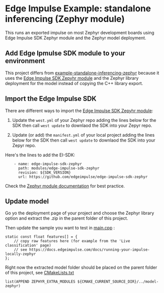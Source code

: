 # Edge Impulse Example: standalone inferencing (Zephyr module)

This runs an exported impulse on most Zephyr development boards using Edge Impulse SDK Zephyr module and the Zephyr model deployment.

## Add Edge Ipmulse SDK module to your environment
This project differs from [example-standalone-inferencing-zephyr](https://github.com/edgeimpulse/example-standalone-inferencing-zephyr) because it uses the [Edge Impulse SDK Zepyhr module](https://github.com/edgeimpulse/edge-impulse-sdk-zephyr) and the Zephyr library deployment for the model instead of copying the C++ library export.

## Import the Edge Impulse SDK
There are different ways to import the [Edge Impulse SDK Zepyhr module](https://github.com/edgeimpulse/edge-impulse-sdk-zephyr):
1. Update the `west.yml` of your Zephyr repo adding the lines below for the SDK then call `west update` to downlaod the SDK into your Zepyr repo.

1. Update (or add) the `manifest.yml` of your local project adding the lines below for the SDK then call `west update` to downlaod the SDK into your Zepyr repo.

Here's the lines to add the EI-SDK:
```
    - name: edge-impulse-sdk-zephyr
      path: modules/edge-impulse-sdk-zephyr
      revision: ${SDK_VERSION}
      url: https://github.com/edgeimpulse/edge-impulse-sdk-zephyr
```

Check the [Zephyr module documentation](https://docs.zephyrproject.org/latest/develop/modules.html) for best practice.

## Update model
Go yo the deployment page of your project and choose the Zephyr library option and extract the .zip in the parent folder of this project.

Then update the sample you want to test in [main.cpp](./src/main.cpp) :
```
static const float features[] = {
    // copy raw features here (for example from the 'Live classification' page)
    // see https://docs.edgeimpulse.com/docs/running-your-impulse-locally-zephyr
};
```

Right now the extracted model folder should be placed on the parent folder of this project, see [CMakeLists.txt](./CMakeLists.txt)
```
list(APPEND ZEPHYR_EXTRA_MODULES ${CMAKE_CURRENT_SOURCE_DIR}/../model-zephyr)
```
